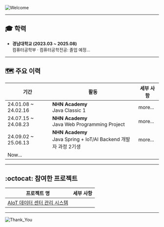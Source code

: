 <img src="https://capsule-render.vercel.app/api?type=waving&height=100&color=273755&text=Hi%20there!%20👋&fontColor=6495ED&fontSize=30&fontAlign=13&desc=Let%20me%20briefly%20introduce%20myself.&descAlign=16.38&descAlignY=75&descSize=16&section=header" alt="Welcome"/>

---

## :mortar_board: 학력

- **경남대학교 (2023.03 ~ 2025.08)**  
  컴퓨터공학부 · 컴퓨터공학전공: 졸업 예정...

---

## :world_map: 주요 이력

| 기간                  | 활동                                                             | 세부 사항   |
|---------------------|----------------------------------------------------------------|---------|
| 24.01.08 ~ 24.02.16 | <b>NHN Academy</b><br> Java Classic 1                          | more... |
| 24.07.15 ~ 24.08.23 | <b>NHN Academy</b><br> Java Web Programming Project            | more... |
| 24.09.02 ~ 25.06.13 | <b>NHN Academy</b><br> Java Spring + IoT/AI Backend 개발자 과정 2기생 | more... |
| Now...              |                                                                |         |

---

## :octocat: 참여한 프로젝트

| 프로젝트 명                                                           | 세부 사항 |
|------------------------------------------------------------------|-------|
| [AIoT 데이터 센터 관리 시스템](https://github.com/nhnacademy-aiot2-lucky7) |       |

---

<img src="https://capsule-render.vercel.app/api?type=waving&color=273755&height=100&section=footer" alt="Thank_You"/>